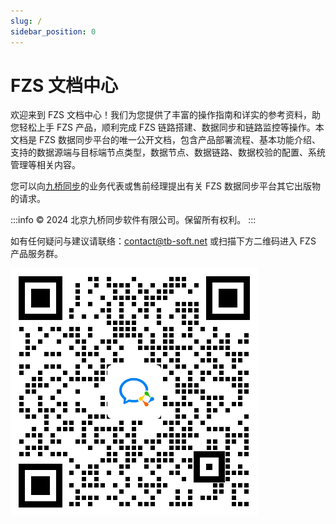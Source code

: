 ```yaml
---
slug: /
sidebar_position: 0
---
```


# FZS 文档中心

欢迎来到 FZS 文档中心！我们为您提供了丰富的操作指南和详实的参考资料，助您轻松上手 FZS 产品，顺利完成 FZS 链路搭建、数据同步和链路监控等操作。本文档是 FZS 数据同步平台的唯一公开文档，包含产品部署流程、基本功能介绍、支持的数据源端与目标端节点类型，数据节点、数据链路、数据校验的配置、系统管理等相关内容。

您可以向[九桥同步](https://tb-soft.net/)的业务代表或售前经理提出有关 FZS 数据同步平台其它出版物的请求。

:::info
© 2024 北京九桥同步软件有限公司。保留所有权利。
:::

如有任何疑问与建议请联络：contact@tb-soft.net 或扫描下方二维码进入 FZS 产品服务群。

![qrcode](/img/fzs-customer-service-qrcode.png)
